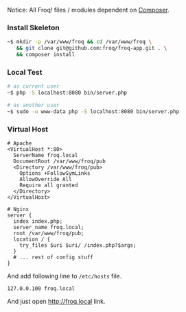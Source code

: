 Notice: All Froq! files / modules dependent on [Composer](https://getcomposer.org/).

### Install Skeleton

```bash
~$ mkdir -p /var/www/froq && cd /var/www/froq \
   && git clone git@github.com:froq/froq-app.git . \
   && composer install
```

### Local Test
```bash
# as current user
~$ php -S localhost:8080 bin/server.php

# as another user
~$ sudo -u www-data php -S localhost:8080 bin/server.php
```

### Virtual Host

```
# Apache
<VirtualHost *:80>
  ServerName froq.local
  DocumentRoot /var/www/froq/pub
  <Directory /var/www/froq/pub>
    Options +FollowSymLinks
    AllowOverride All
    Require all granted
  </Directory>
</VirtualHost>

# Nginx
server {
  index index.php;
  server_name froq.local;
  root /var/www/froq/pub;
  location / {
    try_files $uri $uri/ /index.php?$args;
  }
  # ... rest of config stuff
}
```

And add following line to `/etc/hosts` file.

```
127.0.0.100 froq.local
```

And just open http://froq.local link.
